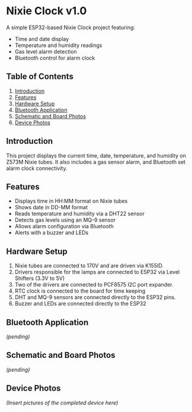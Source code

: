 # Nixie Clock v1.0

A simple ESP32-based Nixie Clock project featuring:
- Time and date display
- Temperature and humidity readings
- Gas level alarm detection
- Bluetooth control for alarm clock

## Table of Contents
1. [Introduction](#introduction)
2. [Features](#features)
3. [Hardware Setup](#hardware-setup)
4. [Bluetooth Application](#bluetooth-application)
5. [Schematic and Board Photos](#schematic-and-board-photos)
6. [Device Photos](#device-photos)

## Introduction
This project displays the current time, date, temperature, and humidity on Z573M Nixie tubes. It also includes a gas sensor alarm, and Bluetooth set alarm clock connectivity.

## Features
- Displays time in HH:MM format on Nixie tubes
- Shows date in DD-MM format
- Reads temperature and humidity via a DHT22 sensor
- Detects gas levels using an MQ-9 sensor
- Allows alarm configuration via Bluetooth
- Alerts with a buzzer and LEDs

## Hardware Setup
1. Nixie tubes are connected to 170V and are driven via K155ID.
2. Drivers responsible for the lamps are connected to ESP32 via Level Shifters (3.3V to 5V)
3. Two of the drivers are connected to PCF8575 I2C port expander.
4. RTC clock is connected to the board for time keeping
5. DHT and MQ-9 sensors are connected directly to the ESP32 pins.
6. Buzzer and LEDs are connected directly to the ESP32

## Bluetooth Application
*(pending)*

## Schematic and Board Photos
*(pending)*

## Device Photos
*(Insert pictures of the completed device here)*
